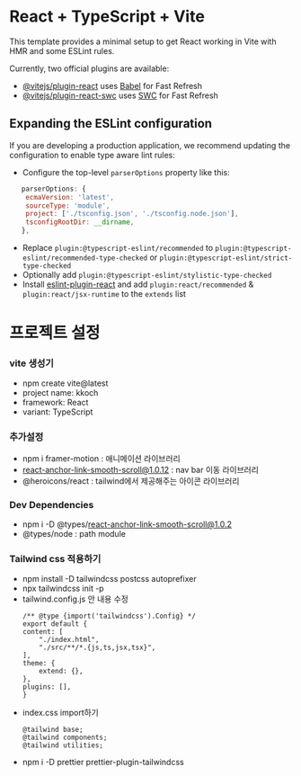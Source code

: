 # React + TypeScript + Vite

This template provides a minimal setup to get React working in Vite with HMR and some ESLint rules.

Currently, two official plugins are available:

- [@vitejs/plugin-react](https://github.com/vitejs/vite-plugin-react/blob/main/packages/plugin-react/README.md) uses [Babel](https://babeljs.io/) for Fast Refresh
- [@vitejs/plugin-react-swc](https://github.com/vitejs/vite-plugin-react-swc) uses [SWC](https://swc.rs/) for Fast Refresh

## Expanding the ESLint configuration

If you are developing a production application, we recommend updating the configuration to enable type aware lint rules:

- Configure the top-level `parserOptions` property like this:

```js
   parserOptions: {
    ecmaVersion: 'latest',
    sourceType: 'module',
    project: ['./tsconfig.json', './tsconfig.node.json'],
    tsconfigRootDir: __dirname,
   },
```

- Replace `plugin:@typescript-eslint/recommended` to `plugin:@typescript-eslint/recommended-type-checked` or `plugin:@typescript-eslint/strict-type-checked`
- Optionally add `plugin:@typescript-eslint/stylistic-type-checked`
- Install [eslint-plugin-react](https://github.com/jsx-eslint/eslint-plugin-react) and add `plugin:react/recommended` & `plugin:react/jsx-runtime` to the `extends` list

# 프로젝트 설정

### vite 생성기

- npm create vite@latest
- project name: kkoch
- framework: React
- variant: TypeScript


### 추가설정
- npm i framer-motion : 애니메이션 라이브러리
- react-anchor-link-smooth-scroll@1.0.12 : nav bar 이동 라이브러리
- @heroicons/react : tailwind에서 제공해주는 아이콘 라이브러리

### Dev Dependencies
- npm i -D @types/react-anchor-link-smooth-scroll@1.0.2 
- @types/node : path module 

### Tailwind css 적용하기
- npm install -D tailwindcss postcss autoprefixer
- npx tailwindcss init -p
- tailwind.config.js 안 내용 수정
    ```
    /** @type {import('tailwindcss').Config} */
    export default {
    content: [
        "./index.html",
        "./src/**/*.{js,ts,jsx,tsx}",
    ],
    theme: {
        extend: {},
    },
    plugins: [],
    }
    ```
- index.css import하기
    ```
    @tailwind base;
    @tailwind components;
    @tailwind utilities;
    ```
- npm i -D prettier prettier-plugin-tailwindcss